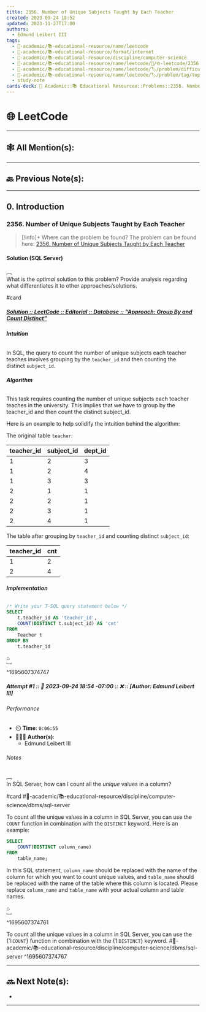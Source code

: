 ```yaml
---
title: 2356. Number of Unique Subjects Taught by Each Teacher
created: 2023-09-24 18:52
updated: 2023-11-27T17:00
authors:
  - Edmund Leibert III
tags:
  - 🔴-academic/📚-educational-resource/name/leetcode
  - 🔴-academic/📚-educational-resource/format/internet
  - 🔴-academic/📚-educational-resource/discipline/computer-science
  - 🔴-academic/📚-educational-resource/name/leetcode/🔖/🌐-leetcode/2356-number-of-unique-subjects-taught-by-each-teacher
  - 🔴-academic/📚-educational-resource/name/leetcode/🏷️/problem/difficulty/easy
  - 🔴-academic/📚-educational-resource/name/leetcode/🏷️/problem/tag/topic/database
  - study-note
cards-deck: 🔴 Academic::📚 Educational Resourcee::Problems::2356. Number of Unique Subjects Taught by Each Teacher
---
```


# 🌐 LeetCode

---

## 🕸️ All Mention(s): 

---

## 🔙 Previous Note(s):

---

## 0. Introduction

### 2356. Number of Unique Subjects Taught by Each Teacher

> [!info]+ Where can the problem be found?
> The problem can be found here: [2356. Number of Unique Subjects Taught by Each Teacher](https://leetcode.com/problems/number-of-unique-subjects-taught-by-each-teacher/description/)

#### Solution (SQL Server)

﹇<br>
What is the _optimal_ solution to this problem? Provide analysis regarding what differentiates it to other approaches/solutions.

#card 

##### [**Solution** :: LeetCode :: Editorial :: Database :: “Approach: Group By and Count Distinct”](https://leetcode.com/problems/number-of-unique-subjects-taught-by-each-teacher/editorial/)

###### **Intuition**

In SQL, the query to count the number of unique subjects each teacher teaches involves grouping by the `teacher_id` and then counting the distinct `subject_id`.

###### **Algorithm**

This task requires counting the number of unique subjects each teacher teaches in the university. This implies that we have to group by the teacher_id and then count the distinct subject_id.

Here is an example to help solidify the intuition behind the algorithm:

The original table `teacher`:

|teacher_id|subject_id|dept_id|
|---|---|---|
|1|2|3|
|1|2|4|
|1|3|3|
|2|1|1|
|2|2|1|
|2|3|1|
|2|4|1|

The table after grouping by `teacher_id` and counting distinct `subject_id`:

|teacher_id|cnt|
|---|---|
|1|2|
|2|4|

###### **Implementation**

```sql
/* Write your T-SQL query statement below */
SELECT
    t.teacher_id AS 'teacher_id',
    COUNT(DISTINCT t.subject_id) AS 'cnt'
FROM
    Teacher t
GROUP BY
    t.teacher_id
```

⌂
<br>﹈<br>^1695607374747


##### Attempt #1 :: 📆 2023-09-24 18:54 -07:00 :: ❌ :: \[Author: Edmund Leibert III\]

###### Performance

- ⏲️ **Time**: `0:06:55`
- 🧔🏽‍♂️ **Author(s)**:
	- Edmund Leibert III

###### Notes

﹇<br>
In SQL Server, how can I count all the _unique_ values in a column?

#card #🔴-academic/📚-educational-resource/discipline/computer-science/dbms/sql-server 

To count all the unique values in a column in SQL Server, you can use the `COUNT` function in combination with the `DISTINCT` keyword. Here is an example:

```sql
SELECT 
	COUNT(DISTINCT column_name) 
FROM 
	table_name;
```

In this SQL statement, `column_name` should be replaced with the name of the column for which you want to count unique values, and `table_name` should be replaced with the name of the table where this column is located. Please replace `column_name` and `table_name` with your actual column and table names.

⌂
<br>﹈<br>^1695607374761




To count all the unique values in a column in SQL Server, you can use the {1:`COUNT`} function in combination with the {1:`DISTINCT`} keyword. #🔴-academic/📚-educational-resource/discipline/computer-science/dbms/sql-server 
^1695607374767


---

## 🔜 Next Note(s):
- 

---



